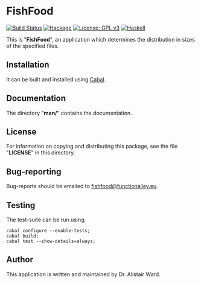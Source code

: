 # **FishFood**

[![Build Status](https://travis-ci.org/functionalley/FishFood.svg?branch=master)](https://travis-ci.org/functionalley/FishFood)
[![Hackage](https://img.shields.io/hackage/v/fishfood.svg)](https://hackage.haskell.org/package/fishfood)
[![License: GPL v3](https://img.shields.io/badge/License-GPL%20v3-blue.svg)](https://www.gnu.org/licenses/gpl-3.0)
[![Haskell](https://b.repl.ca/v1/language-haskell-yellow.png)](https://haskell.org)

This is "**FishFood**", an application which determines the distribution in sizes of the specified files.

## Installation

It can be built and installed using [Cabal](https://www.haskell.org/cabal/users-guide/installing-packages.html).

## Documentation

The directory "**man/**" contains the documentation.

## License

For information on copying and distributing this package, see the file "**LICENSE**" in this directory.

## Bug-reporting

Bug-reports should be emailed to <fishfood@functionalley.eu>.

## Testing

The test-suite can be run using:

    cabal configure --enable-tests;
    cabal build;
    cabal test --show-details=always;

## Author

This application is written and maintained by Dr. Alistair Ward.
